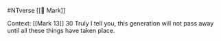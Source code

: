 #NTverse 
[[📜 Mark]]

Context: [[Mark 13]]
30 Truly I tell you, this generation will not pass away until all these things have taken place.